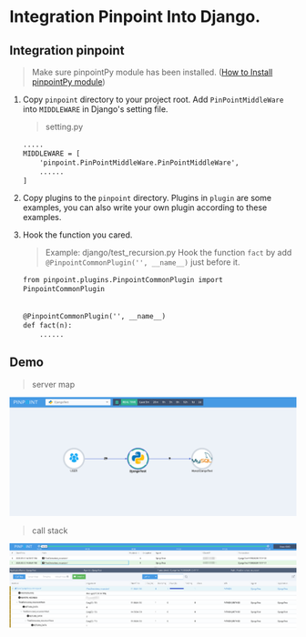 ﻿# Integration Pinpoint Into Django.


## Integration pinpoint

> Make sure pinpointPy module has been installed. ([How to Install pinpointPy module](../../../DOC/PY/Readme.md))
1. Copy ```pinpoint``` directory to your project root. Add ```PinPointMiddleWare``` into ```MIDDLEWARE``` in Django's setting file.
    >setting.py

    ```
    .....
    MIDDLEWARE = [
        'pinpoint.PinPointMiddleWare.PinPointMiddleWare',
        ......
    ]
    ```
2. Copy plugins to the ```pinpoint``` directory. Plugins in ```plugin``` are some examples, you can also write your own plugin according to these examples.

3. Hook the function you cared.

     > Example: django/test_recursion.py
     Hook the function ```fact``` by add ```@PinpointCommonPlugin('', __name__)``` just before it.
    
    
    ```
    from pinpoint.plugins.PinpointCommonPlugin import PinpointCommonPlugin
    
    
    @PinpointCommonPlugin('', __name__)
    def fact(n):
        ......
    ```

## Demo 


> server map 

![server-map](images/Django-mysql-servermap.png) 

> call stack

![server-stack](images/Django-recursion-calltree.png)

